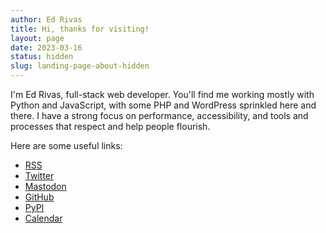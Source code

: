 ```yaml
---
author: Ed Rivas
title: Hi, thanks for visiting!
layout: page
date: 2023-03-16
status: hidden
slug: landing-page-about-hidden
---
```


I'm Ed Rivas, full-stack web developer. You'll find me working mostly with
Python and JavaScript, with some PHP and WordPress sprinkled here and there. I
have a strong focus on performance, accessibility, and tools and processes that
respect and help people flourish.

Here are some useful links:

<!-- markdownlint-disable MD033 -->
<ul class="inline" style="margin-block-end: 2rem">
    <li><a href="/feeds/all.atom.xml">RSS</a></li>
    <li><a href="https://twitter.com/je92rivas">Twitter</a></li>
    <li><a href="https://indieweb.social/@jerivas">Mastodon</a></li>
    <li><a href="https://github.com/jerivas">GitHub</a></li>
    <li><a href="https://pypi.org/user/jerivas/">PyPI</a></li>
    <li><a href="https://calendly.com/jerivas">Calendar</a></li>
</ul>
<!-- markdownlint-enable MD033 -->
